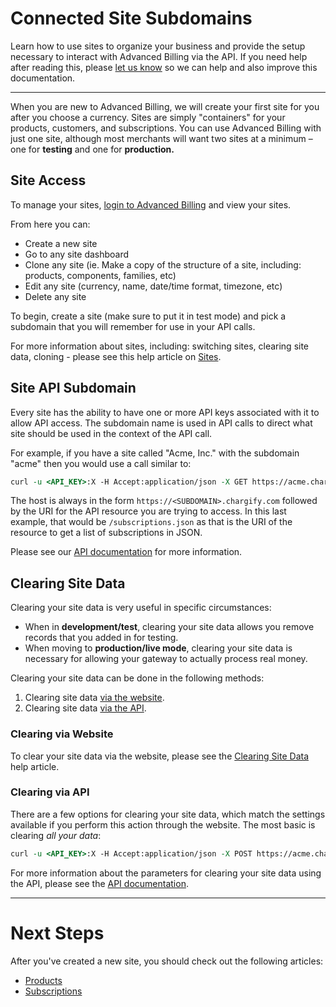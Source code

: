 # Connected Site Subdomains

Learn how to use sites to organize your business and provide the setup necessary to interact with Advanced Billing via the API. If you need help after reading this, please [let us know](page:help/getting-support) so we can help and also improve this documentation.

---

When you are new to Advanced Billing, we will create your first site for you after you choose a currency. Sites are simply "containers" for your products, customers, and subscriptions. You can use Advanced Billing with just one site, although most merchants will want two sites at a minimum – one for **testing** and one for **production.**

## Site Access

To manage your sites, [login to Advanced Billing](https://app.chargify.com/login) and view your sites.

From here you can:

- Create a new site
- Go to any site dashboard
- Clone any site (ie. Make a copy of the structure of a site, including: products, components, families, etc)
- Edit any site (currency, name, date/time format, timezone, etc)
- Delete any site

To begin, create a site (make sure to put it in test mode) and pick a subdomain that you will remember for use in your API calls.

For more information about sites, including: switching sites, clearing site data, cloning - please see this help article on [Sites](https://maxio-chargify.zendesk.com/hc/en-us/articles/5405551351693-Sites-Introduction).

## Site API Subdomain

Every site has the ability to have one or more API keys associated with it to allow API access. The subdomain name is used in API calls to direct what site should be used in the context of the API call.

For example, if you have a site called "Acme, Inc." with the subdomain "acme" then you would use a call similar to:

```perl
curl -u <API_KEY>:X -H Accept:application/json -X GET https://acme.chargify.com/subscriptions.json
```

The host is always in the form `https://<SUBDOMAIN>.chargify.com` followed by the URI for the API resource you are trying to access. In this last example, that would be `/subscriptions.json` as that is the URI of the resource to get a list of subscriptions in JSON.

Please see our [API documentation]($h/__intro) for more information.

## Clearing Site Data

Clearing your site data is very useful in specific circumstances:

- When in **development/test**, clearing your site data allows you remove records that you added in for testing.
- When moving to **production/live mode**, clearing your site data is necessary for allowing your gateway to actually process real money.

Clearing your site data can be done in the following methods:

1. Clearing site data [via the website](https://maxio-chargify.zendesk.com/hc/en-us/articles/5405551351693-Sites-Introduction#creating-sites).
2. Clearing site data [via the API]($e/Sites/clearSite).

### Clearing via Website

To clear your site data via the website, please see the [Clearing Site Data](https://maxio-chargify.zendesk.com/hc/en-us/articles/5405428327309) help article.

### Clearing via API

There are a few options for clearing your site data, which match the settings available if you perform this action through the website. The most basic is clearing _all your data_:

```perl
curl -u <API_KEY>:X -H Accept:application/json -X POST https://acme.chargify.com/sites/clear_data.json
```

For more information about the parameters for clearing your site data using the API, please see the [API documentation]($e/Sites/clearSite).

---

# Next Steps

After you've created a new site, you should check out the following articles:

- [Products](page:core-concepts/product-catalog#product)
- [Subscriptions](page:core-concepts/subscription-signup)
